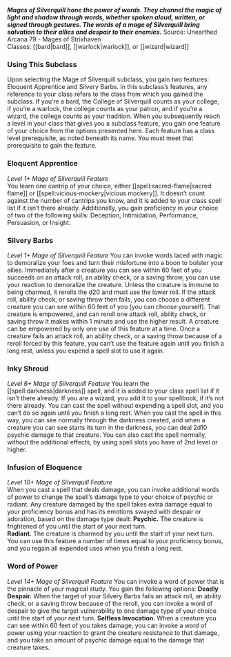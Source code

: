 ***Mages of Silverquill hone the power of words. They channel the magic of light and shadow through words, whether spoken aloud, written, or signed through gestures. The words of a mage of Silverquill bring salvation to their allies and despair to their enemies.***
Source: Unearthed Arcana 79 - Mages of Strixhaven  
Classes: [[bard|bard]], [[warlock|warlock]], or [[wizard|wizard]]
### Using This Subclass
Upon selecting the Mage of Silverquill subclass, you gain two features: Eloquent Apprentice and Silvery Barbs.
In this subclass’s features, any reference to your class refers to the class from which you gained the subclass. If you’re a bard, the College of Silverquill counts as your college, if you’re a warlock, the college counts as your patron, and if you’re a wizard, the college counts as your tradition.
When you subsequently reach a level in your class that gives you a subclass feature, you gain one feature of your choice from the options presented here. Each feature has a class level prerequisite, as noted beneath its name. You must meet that prerequisite to gain the feature.
### Eloquent Apprentice
*Level 1+ Mage of Silverquill Feature*  
You learn one cantrip of your choice, either [[spell:sacred-flame|sacred flame]] or [[spell:vicious-mockery|vicious mockery]]. It doesn’t count against the number of cantrips you know, and it is added to your class spell list if it isn’t there already.
Additionally, you gain proficiency in your choice of two of the following skills: Deception, Intimidation, Performance, Persuasion, or Insight.
### Silvery Barbs
*Level 1+ Mage of Silverquill Feature*
You can invoke words laced with magic to demoralize your foes and turn their misfortune into a boon to bolster your allies. Immediately after a creature you can see within 60 feet of you succeeds on an attack roll, an ability check, or a saving throw, you can use your reaction to demoralize the creature. Unless the creature is immune to being charmed, it rerolls the d20 and must use the lower roll. If the attack roll, ability check, or saving throw then fails, you can choose a different creature you can see within 60 feet of you (you can choose yourself). That creature is empowered, and can reroll one attack roll, ability check, or saving throw it makes within 1 minute and use the higher result. A creature can be empowered by only one use of this feature at a time.
Once a creature fails an attack roll, an ability check, or a saving throw because of a reroll forced by this feature, you can’t use the feature again until you finish a long rest, unless you expend a spell slot to use it again.
### Inky Shroud
*Level 6+ Mage of Silverquill Feature*
You learn the [[spell:darkness|darkness]] spell, and it is added to your class spell list if it isn’t there already. If you are a wizard, you add it to your spellbook, if it’s not there already.
You can cast the spell without expending a spell slot, and you can’t do so again until you finish a long rest. When you cast the spell in this way, you can see normally through the darkness created, and when a creature you can see starts its turn in the darkness, you can deal 2d10 psychic damage to that creature.
You can also cast the spell normally, without the additional effects, by using spell slots you have of 2nd level or higher.
### Infusion of Eloquence
*Level 10+ Mage of Silverquill Feature*  
When you cast a spell that deals damage, you can invoke additional words of power to change the spell’s damage type to your choice of psychic or radiant. Any creature damaged by the spell takes extra damage equal to your proficiency bonus and has its emotions swayed with despair or adoration, based on the damage type dealt:
**Psychic.** The creature is frightened of you until the start of your next turn.  
**Radiant.** The creature is charmed by you until the start of your next turn.
You can use this feature a number of times equal to your proficiency bonus, and you regain all expended uses when you finish a long rest.
### Word of Power
*Level 14+ Mage of Silverquill Feature*
You can invoke a word of power that is the pinnacle of your magical study. You gain the following options:
**Deadly Despair.** When the target of your Silvery Barbs fails an attack roll, an ability check, or a saving throw because of the reroll, you can invoke a word of despair to give the target vulnerability to one damage type of your choice until the start of your next turn.
**Selfless Invocation.** When a creature you can see within 60 feet of you takes damage, you can invoke a word of power using your reaction to grant the creature resistance to that damage, and you take an amount of psychic damage equal to the damage that creature takes.